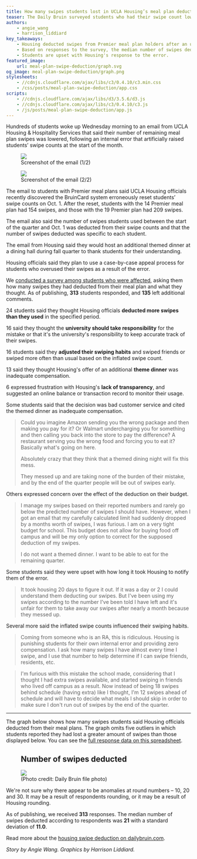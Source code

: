 ```yaml
---
title: How many swipes students lost in UCLA Housing’s meal plan deduction
teaser: The Daily Bruin surveyed students who had their swipe count lowered.
authors:
    - angie_wang
    - harrison_liddiard
key_takeaways:
    - Housing deducted swipes from Premier meal plan holders after an unintentional increase.
    - Based on responses to the survey, the median number of swipes deducted was **21**.
    - Students are upset with Housing's response to the error.
featured_image:
    url: meal-plan-swipe-deduction/graph.svg
og_image: meal-plan-swipe-deduction/graph.png
stylesheets:
    - //cdnjs.cloudflare.com/ajax/libs/c3/0.4.10/c3.min.css
    - /css/posts/meal-plan-swipe-deduction/app.css
scripts:
    - //cdnjs.cloudflare.com/ajax/libs/d3/3.5.6/d3.js
    - //cdnjs.cloudflare.com/ajax/libs/c3/0.4.10/c3.js
    - /js/posts/meal-plan-swipe-deduction/app.js
---
```


Hundreds of students woke up Wednesday morning to an email from UCLA Housing & Hospitality Services that said their number of remaining meal plan swipes was lowered, following an internal error that artificially raised students’ swipe counts at the start of the month.

<figure class="image right">
    <img src="/img/posts/meal-plan-swipe-deduction/email-screenshot-1.jpg"/>
    <figcaption>Screenshot of the email (1/2)</figcaption>
</figure>

<figure class="image right">
    <img src="/img/posts/meal-plan-swipe-deduction/email-screenshot-2.jpg"/>
    <figcaption>Screenshot of the email (2/2)</figcaption>
</figure>

The email to students with Premier meal plans said UCLA Housing officials recently discovered the BruinCard system erroneously reset students’ swipe counts on Oct. 1. After the reset, students with the 14 Premier meal plan had 154 swipes, and those with the 19 Premier plan had 209 swipes.

The email also said the number of swipes students used between the start of the quarter and Oct. 1 was deducted from their swipe counts and that the number of swipes deducted was specific to each student.

The email from Housing said they would host an additional themed dinner at a dining hall during fall quarter to thank students for their understanding.

Housing officials said they plan to use a case-by-case appeal process for students who overused their swipes as a result of the error.

We [conducted a survey among students who were affected](https://docs.google.com/a/g.ucla.edu/forms/d/1R1T99kVaP13nFn_0uaNJtfRxjGp5caGrzLrgJAJeTUg/viewform?usp=send_form#start=invite), asking them how many swipes they had deducted from their meal plan and what they thought. As of publishing, **313** students responded, and **135** left additional comments.

<span class="big-number">24</span> students said they thought Housing officials **deducted more swipes than they used** in the specified period.

<span class="big-number">16</span> said they thought  the **university should take responsibility** for the mistake or that it's the university's responsibility to keep accurate track of their swipes.

<span class="big-number">16</span> students said they **adjusted their swiping habits** and swiped friends or swiped more often than usual based on the inflated swipe count.

<span class="big-number">13</span> said they thought Housing's offer of an additional **theme dinner** was inadequate compensation.

<span class="big-number">6</span> expressed frustration with Housing's **lack of transparency**, and suggested an online balance or transaction record to monitor their usage.

Some students said that the decision was bad customer service and cited the themed dinner as inadequate compensation.

> Could you imagine Amazon sending you the wrong package and then making you pay for it? Or Walmart undercharging you for something and then calling you back into the store to pay the difference? A restaurant serving you the wrong food and forcing you to eat it? Basically what's going on here.
>
> Absolutely crazy that they think that a themed dining night will fix this mess.
>
> They messed up and are taking none of the burden of their mistake, and by the end of the quarter people will be out of swipes early.

Others expressed concern over the effect of the deduction on their budget.

> I manage my swipes based on their reported numbers and rarely go below the predicted number of swipes I should have. However, when I got an email that my carefully calculated limit had suddenly dropped by a months worth of swipes, I was furious. I am on a very tight budget for school. This budget does not allow for buying food off campus and will be my only option to correct for the supposed deduction of my swipes.
>
> I do not want a themed dinner. I want to be able to eat for the remaining quarter.

Some students said they were upset with how long it took Housing to notify them of the error.

> It took housing 20 days to figure it out. If it was a day or 2 I could understand them deducting our swipes. But I've been using my swipes according to the number I've been told I have left and it's unfair for them to take away our swipes after nearly a month because they messed up.

Several more said the inflated swipe counts influenced their swiping habits.

> Coming from someone who is an RA, this is ridiculous. Housing is punishing students for their own internal error and providing zero compensation. I ask how many swipes I have almost every time I swipe, and I use that number to help determine if I can swipe friends, residents, etc.

> I'm furious with this mistake the school made, considering that I thought I had extra swipes available, and started swiping in friends who lived off campus as a result. Now instead of being 18 swipes behind schedule (having extra) like I thought, I'm 12 swipes ahead of schedule and will have to decide what meals I should skip in order to make sure I don't run out of swipes by the end of the quarter.

<hr id="visualization"/>

The graph below shows how many swipes students said Housing officials deducted from their meal plans. The graph omits five outliers in which students reported they had lost a greater amount of swipes than those displayed below. You can see the [full response data on this spreadsheet](https://docs.google.com/a/g.ucla.edu/spreadsheets/d/1HUyfwNCODB5R0a8rmIoDQb3uCpIR7F4T5B-DP1sWBRA/edit?usp=sharing).

<figure class="chart-container">
    <h2>Number of swipes deducted</h2>
    <div class="chart" id="distribution-chart"></div>
</figure>

<figure class="image right">
    <img src="/img/posts/meal-plan-swipe-deduction/bruin-cafe.jpg"/>
    <figcaption>(Photo credit: Daily Bruin file photo)</figcaption>
</figure>

We're not sure why there appear to be anomalies at round numbers – 10, 20 and 30. It may be a result of respondents rounding, or it may be a result of Housing rounding.

As of publishing, we received **313** responses. The median number of swipes deducted according to respondents was **21** with a standard deviation of **11.0**.

Read more about the [housing swipe deduction on dailybruin.com](http://dailybruin.com/2015/10/21/ucla-housing-reduces-swipes-for-some-hill-residents-after-internal-error/).

*Story by Angie Wang. Graphics by Harrison Liddiard.*
